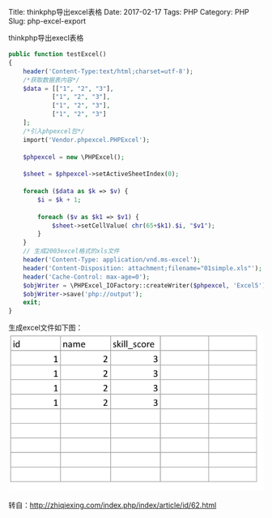 Title: thinkphp导出excel表格
Date: 2017-02-17
Tags: PHP
Category: PHP
Slug: php-excel-export

thinkphp导出execl表格
```php
public function testExcel()
{
    header('Content-Type:text/html;charset=utf-8');
    /*获取数据表内容*/
    $data = [["1", "2", "3"],
            ["1", "2", "3"],
            ["1", "2", "3"],
            ["1", "2", "3"]
    ];
    /*引入phpexcel包*/
    import('Vendor.phpexcel.PHPExcel');

    $phpexcel = new \PHPExcel();

    $sheet = $phpexcel->setActiveSheetIndex(0);

    foreach ($data as $k => $v) {
        $i = $k + 1;

        foreach ($v as $k1 => $v1) {
            $sheet->setCellValue( chr(65+$k1).$i, "$v1");
        }
    }
    // 生成2003excel格式的xls文件
    header('Content-Type: application/vnd.ms-excel');
    header('Content-Disposition: attachment;filename="01simple.xls"');
    header('Cache-Control: max-age=0');
    $objWriter = \PHPExcel_IOFactory::createWriter($phpexcel, 'Excel5');
    $objWriter->save('php://output');
    exit;
}
```
生成excel文件如下图：
![img](../images/php_excel_export.png)  

转自：<http://zhiqiexing.com/index.php/index/article/id/62.html>
